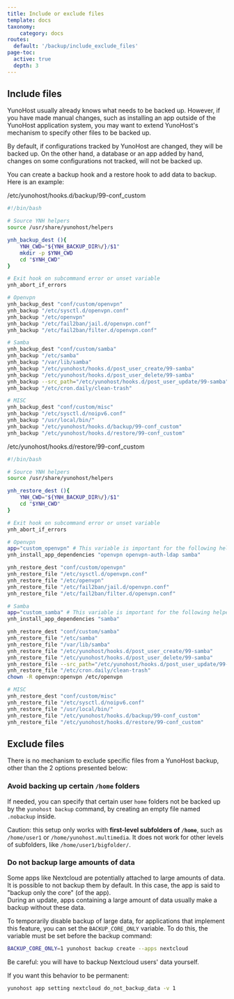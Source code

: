 ```yaml
---
title: Include or exclude files
template: docs
taxonomy:
    category: docs
routes:
  default: '/backup/include_exclude_files'
page-toc:
  active: true
  depth: 3
---
```


## Include files

YunoHost usually already knows what needs to be backed up. However, if you have made manual changes, such as installing an app outside of the YunoHost application system, you may want to extend YunoHost's mechanism to specify other files to be backed up.

By default, if configurations tracked by YunoHost are changed, they will be backed up. On the other hand, a database or an app added by hand, changes on some configurations not tracked, will not be backed up.

You can create a backup hook and a restore hook to add data to backup. Here is an example:


/etc/yunohost/hooks.d/backup/99-conf_custom
```bash
#!/bin/bash

# Source YNH helpers
source /usr/share/yunohost/helpers

ynh_backup_dest (){
    YNH_CWD="${YNH_BACKUP_DIR%/}/$1"
    mkdir -p $YNH_CWD
    cd "$YNH_CWD"
}

# Exit hook on subcommand error or unset variable
ynh_abort_if_errors

# Openvpn
ynh_backup_dest "conf/custom/openvpn"
ynh_backup "/etc/sysctl.d/openvpn.conf"
ynh_backup "/etc/openvpn"
ynh_backup "/etc/fail2ban/jail.d/openvpn.conf"
ynh_backup "/etc/fail2ban/filter.d/openvpn.conf"

# Samba
ynh_backup_dest "conf/custom/samba"
ynh_backup "/etc/samba"
ynh_backup "/var/lib/samba"
ynh_backup "/etc/yunohost/hooks.d/post_user_create/99-samba"
ynh_backup "/etc/yunohost/hooks.d/post_user_delete/99-samba"
ynh_backup --src_path="/etc/yunohost/hooks.d/post_user_update/99-samba" --not_mandatory
ynh_backup "/etc/cron.daily/clean-trash"

# MISC
ynh_backup_dest "conf/custom/misc"
ynh_backup "/etc/sysctl.d/noipv6.conf"
ynh_backup "/usr/local/bin/"
ynh_backup "/etc/yunohost/hooks.d/backup/99-conf_custom"
ynh_backup "/etc/yunohost/hooks.d/restore/99-conf_custom"
```

/etc/yunohost/hooks.d/restore/99-conf_custom
```bash
#!/bin/bash

# Source YNH helpers
source /usr/share/yunohost/helpers

ynh_restore_dest (){
    YNH_CWD="${YNH_BACKUP_DIR%/}/$1"
    cd "$YNH_CWD"
}

# Exit hook on subcommand error or unset variable
ynh_abort_if_errors

# Openvpn
app="custom_openvpn" # This variable is important for the following helper
ynh_install_app_dependencies "openvpn openvpn-auth-ldap samba"

ynh_restore_dest "conf/custom/openvpn"
ynh_restore_file "/etc/sysctl.d/openvpn.conf"
ynh_restore_file "/etc/openvpn"
ynh_restore_file "/etc/fail2ban/jail.d/openvpn.conf"
ynh_restore_file "/etc/fail2ban/filter.d/openvpn.conf"

# Samba
app="custom_samba" # This variable is important for the following helper
ynh_install_app_dependencies "samba"

ynh_restore_dest "conf/custom/samba"
ynh_restore_file "/etc/samba"
ynh_restore_file "/var/lib/samba"
ynh_restore_file "/etc/yunohost/hooks.d/post_user_create/99-samba"
ynh_restore_file "/etc/yunohost/hooks.d/post_user_delete/99-samba"
ynh_restore_file --src_path="/etc/yunohost/hooks.d/post_user_update/99-samba" --not_mandatory
ynh_restore_file "/etc/cron.daily/clean-trash"
chown -R openvpn:openvpn /etc/openvpn

# MISC
ynh_restore_dest "conf/custom/misc"
ynh_restore_file "/etc/sysctl.d/noipv6.conf"
ynh_restore_file "/usr/local/bin/"
ynh_restore_file "/etc/yunohost/hooks.d/backup/99-conf_custom"
ynh_restore_file "/etc/yunohost/hooks.d/restore/99-conf_custom"
```



## Exclude files
There is no mechanism to exclude specific files from a YunoHost backup, other than the 2 options presented below:

### Avoid backing up certain `/home` folders
If needed, you can specify that certain user `home` folders not be backed up by the `yunohost backup` command, by creating an empty file named `.nobackup` inside.

Caution: this setup only works with **first-level subfolders of `/home`**, such as `/home/user1` or `/home/yunohost.multimedia`. It does not work for other levels of subfolders, like `/home/user1/bigfolder/`.

### Do not backup large amounts of data

Some apps like Nextcloud are potentially attached to large amounts of data. It is possible to not backup them by default. In this case, the app is said to "backup only the core" (of the app).  
During an update, apps containing a large amount of data usually make a backup without these data.


To temporarily disable backup of large data, for applications that implement this feature, you can set the `BACKUP_CORE_ONLY` variable. To do this, the variable must be set before the backup command: 
```bash
BACKUP_CORE_ONLY=1 yunohost backup create --apps nextcloud
```

Be careful: you will have to backup Nextcloud users' data yourself.

If you want this behavior to be permanent:
```bash
yunohost app setting nextcloud do_not_backup_data -v 1
```

